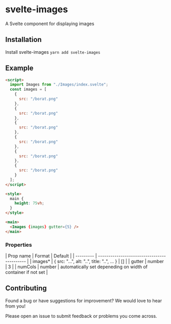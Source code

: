 # svelte-images
A Svelte component for displaying images


## Installation

Install svelte-images
   `yarn add svelte-images`

## Example

```html
<script>
  import Images from "./Images/index.svelte";
  const images = [
    {
      src: "/borat.png"
    },
    {
      src: "/borat.png"
    },
    {
      src: "/borat.png"
    },
    {
      src: "/borat.png"
    },
    {
      src: "/borat.png"
    },
    {
      src: "/borat.png"
    }
  ];
</script>

<style>
  main {
    height: 75vh;
  }
</style>

<main>
  <Images {images} gutter={5} />
</main>
```

### Properties

| Prop name | Format                                      | Default                                                       |
| --------- | ------------------------------------------- |
| images*   | { src: "...", alt: "..", title: "..", ... } | []                                                            |
| gutter    | number                                      | 3                                                             |
| numCols   | number                                      | automatically set depeneding on width of container if not set |
  
## Contributing

Found a bug or have suggestions for improvement? We would love to hear from you!

Please open an issue to submit feedback or problems you come across.